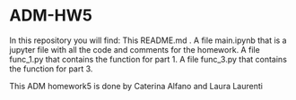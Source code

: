 # ADM-HW5
In this repository you will find:
This README.md . 
A file main.ipynb that is a jupyter file with all the code and comments for the homework.
A file func_1.py that contains the function for part 1.
A file func_3.py that contains the function for part 3.

This ADM homework5 is done by Caterina Alfano and Laura Laurenti

